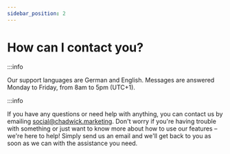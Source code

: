 ```yaml
---
sidebar_position: 2
---
```


# How can I contact you?

:::info

Our support languages are German and English. Messages are answered Monday to Friday, from 8am to 5pm (UTC+1).

:::info

If you have any questions or need help with anything, you can contact us by emailing social@chadwick.marketing. Don't worry if you're having trouble with something or just want to know more about how to use our features – we're here to help! Simply send us an email and we'll get back to you as soon as we can with the assistance you need.
